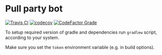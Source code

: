 # Pull party bot

[![Travis CI](https://img.shields.io/travis/com/pool-party/pull-party-bot?logo=travis)](https://travis-ci.com/pool-party/pull-party-bot)
[![codecov](https://codecov.io/gh/pool-party/pull-party-bot/branch/master/graph/badge.svg)](https://codecov.io/gh/pool-party/pull-party-bot)
[![CodeFactor Grade](https://img.shields.io/codefactor/grade/github/pool-party/pull-party-bot?logo=codefactor)](https://www.codefactor.io/repository/github/pool-party/pull-party-bot)

To setup required version of gradle and dependencies run `gradlew` script, according to your system.

Make sure you set the `token` environment variable (e.g. in build options).
